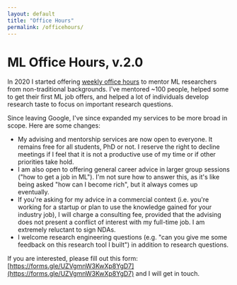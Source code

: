 ```yaml
---
layout: default
title: "Office Hours"
permalink: /officehours/
---
```


# ML Office Hours, v.2.0

In 2020 I started offering [weekly office hours](https://blog.evjang.com/2020/06/free-office-hours-for-non-traditional.html) to mentor ML researchers from non-traditional backgrounds. I've mentored ~100 people, helped some to get their first ML job offers, and helped a lot of individuals develop research taste to focus on important research questions. 

Since leaving Google, I've since expanded my services to be more broad in scope. Here are some changes: 

- My advising and mentorship services are now open to everyone. It remains free for all students, PhD or not. I reserve the right to decline meetings if I feel that it is not a productive use of my time or if other priorities take hold.
- I am also open to offering general career advice in larger group sessions ("how to get a job in ML"). I'm not sure how to answer this, as it's like being asked "how can I become rich", but it always comes up eventually.
- If you're asking for my advice in a commercial context (i.e. you're working for a startup or plan to use the knowledge gained for your industry job), I will charge a consulting fee, provided that the advising does not present a conflict of interest with my full-time job. I am extremely reluctant to sign NDAs.
- I welcome research engineering questions (e.g. "can you give me some feedback on this research tool I built") in addition to research questions.

If you are interested, please fill out this form: [https://forms.gle/UZVgmnW3KwXp8YgD7](https://forms.gle/UZVgmnW3KwXp8YgD7) and I will get in touch.